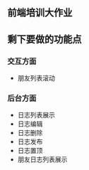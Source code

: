 ## 前端培训大作业

## 剩下要做的功能点

### 交互方面

- 朋友列表滚动

### 后台方面

- 日志列表展示
- 日志编辑
- 日志删除
- 日志发布
- 日志置顶
- 朋友日志列表展示